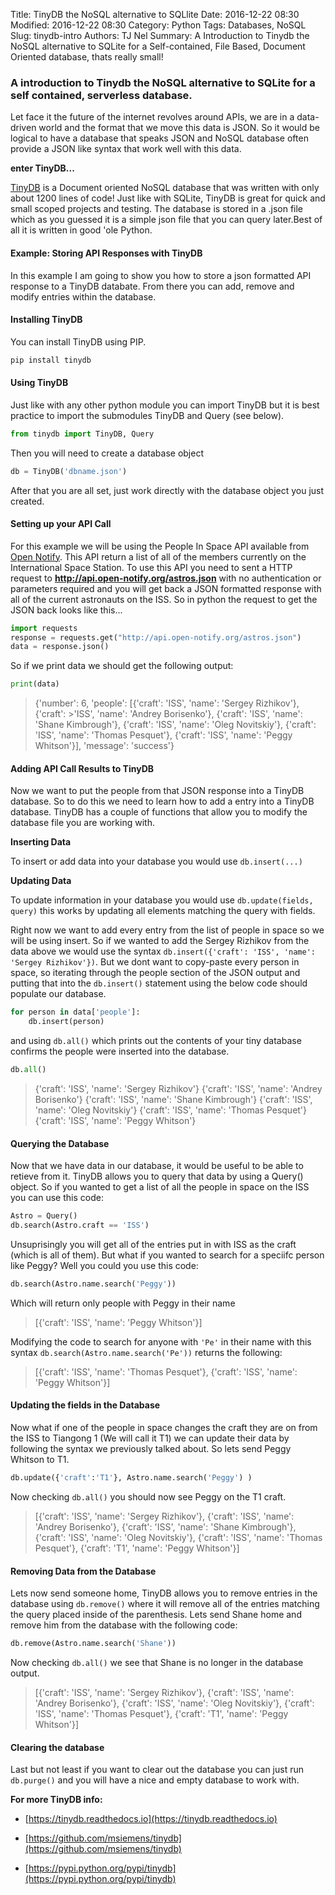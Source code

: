 Title: TinyDB the NoSQL alternative to SQLlite
Date: 2016-12-22 08:30
Modified: 2016-12-22 08:30
Category: Python
Tags: Databases, NoSQL
Slug: tinydb-intro
Authors: TJ Nel
Summary: A Introduction to Tinydb the NoSQL alternative to SQLite for a Self-contained, File Based, Document Oriented database, thats really small!

### A introduction to Tinydb the NoSQL alternative to SQLite for a self contained, serverless database.

Let face it the future of the internet revolves around APIs, we are in a data-driven world and the format that we move this data is JSON. So it would be logical to have a database that speaks JSON and NoSQL database often provide a JSON like syntax that work well with this data.

__enter TinyDB...__

[TinyDB](https://tinydb.readthedocs.io) is a Document oriented NoSQL database that was written with only about 1200 lines of code! Just like with SQLite, TinyDB is great for quick and small scoped projects and testing. The database is stored in a .json file which as you guessed it is a simple json file that you can query later.Best of all it is written in good 'ole Python.

#### Example: Storing API Responses with TinyDB
In this example I am going to show you how to store a json formatted API response to a TinyDB databate. From there you can add, remove and modify entries within the database. 

#### Installing TinyDB
You can install TinyDB using PIP.
```python
pip install tinydb
```



#### Using TinyDB

Just like with any other python module you can import TinyDB but it is best practice to import the submodules TinyDB and Query (see below).
```python
from tinydb import TinyDB, Query
```
Then you will need to create a database object
```python
db = TinyDB('dbname.json')
```

After that you are all set, just work directly with the database object you just created.
#### Setting up your API Call
For this example we will be using the People In Space API available from [Open Notify](http://open-notify.org/Open-Notify-API/People-In-Space/). This API return a list of all of the members currently on the International Space Station. To use this API you need to sent a HTTP request to __http://api.open-notify.org/astros.json__ with no authentication or parameters required and you will get back a JSON formatted response with all of the current astronauts on the ISS. So in python the request to get the JSON back looks like this...
```python
import requests
response = requests.get("http://api.open-notify.org/astros.json")
data = response.json()
```

So if we print data we should get the following output:
```python
print(data)
```
>{'number': 6, 'people': [{'craft': 'ISS', 'name': 'Sergey Rizhikov'}, {'craft': >'ISS', 'name': 'Andrey Borisenko'}, {'craft': 'ISS', 'name': 'Shane Kimbrough'}, {'craft': 'ISS', 'name': 'Oleg Novitskiy'}, {'craft': 'ISS', 'name': 'Thomas Pesquet'}, {'craft': 'ISS', 'name': 'Peggy Whitson'}], 'message': 'success'}

#### Adding API Call Results to TinyDB
Now we want to put the people from that JSON response into a TinyDB database. So to do  this we need to learn how to add a entry into a TinyDB database. TinyDB has a couple of functions that allow you to modify the database file you are working with. 

__Inserting Data__

To insert or add data into your database you would use ```db.insert(...)``` 

__Updating Data__

To update information in your database you would use ```db.update(fields, query)``` this works by updating all elements matching the query with fields.

Right now we want to add every entry from the list of people in space so we will be using insert. So if we wanted to add the Sergey Rizhikov from the data above we would use the syntax ```db.insert({'craft': 'ISS', 'name': 'Sergey Rizhikov'})```.  But we dont want to copy-paste every person in space, so iterating through the people section of the JSON output and putting that into the ```db.insert()``` statement using the below code should populate our database.
```python
for person in data['people']:
    db.insert(person)
```

and using ```db.all()``` which prints out the contents of your tiny database confirms the people were inserted into the database.
```python
db.all()
```
>{'craft': 'ISS', 'name': 'Sergey Rizhikov'}
{'craft': 'ISS', 'name': 'Andrey Borisenko'}
{'craft': 'ISS', 'name': 'Shane Kimbrough'}
{'craft': 'ISS', 'name': 'Oleg Novitskiy'}
{'craft': 'ISS', 'name': 'Thomas Pesquet'}
{'craft': 'ISS', 'name': 'Peggy Whitson'}
#### Querying the Database
Now that we have data in our database, it would be useful to be able to retieve from it. TinyDB allows you to query that data by using a Query() object. So if you wanted to get a list of all the people in space on the ISS you can use this code:
```python
Astro = Query()
db.search(Astro.craft == 'ISS')
```
Unsuprisingly you will get all of the entries put in with ISS as the craft (which is all of them). But what if you wanted to search for a speciifc person like Peggy? Well you could you use this code:
```python
db.search(Astro.name.search('Peggy'))
```
Which will return only people with Peggy in their name
>[{'craft': 'ISS', 'name': 'Peggy Whitson'}]

Modifying the code to search for anyone with ```'Pe'``` in their name with this syntax ```db.search(Astro.name.search('Pe'))``` returns the following:
>[{'craft': 'ISS', 'name': 'Thomas Pesquet'},
 {'craft': 'ISS', 'name': 'Peggy Whitson'}]
 
#### Updating the fields in the Database
Now what if one of the people in space changes the craft they are on from the ISS to Tiangong 1 (We will call it T1) we can update their data by following the syntax we previously talked about. So lets send Peggy Whitson to T1.
```python
db.update({'craft':'T1'}, Astro.name.search('Peggy') )
```
Now checking ```db.all()``` you should now see Peggy on the T1 craft.
>[{'craft': 'ISS', 'name': 'Sergey Rizhikov'},
 {'craft': 'ISS', 'name': 'Andrey Borisenko'},
 {'craft': 'ISS', 'name': 'Shane Kimbrough'},
 {'craft': 'ISS', 'name': 'Oleg Novitskiy'},
 {'craft': 'ISS', 'name': 'Thomas Pesquet'},
 {'craft': 'T1', 'name': 'Peggy Whitson'}]

#### Removing Data from the Database
Lets now send someone home, TinyDB allows you to remove entries in the database using ```db.remove()``` where it will remove all of the entries matching the query placed inside of the parenthesis. Lets send Shane home and remove him from the database with the following code:
```python
db.remove(Astro.name.search('Shane'))
```
Now checking ```db.all()``` we see that Shane is no longer in the database output.
>[{'craft': 'ISS', 'name': 'Sergey Rizhikov'},
 {'craft': 'ISS', 'name': 'Andrey Borisenko'},
 {'craft': 'ISS', 'name': 'Oleg Novitskiy'},
 {'craft': 'ISS', 'name': 'Thomas Pesquet'},
 {'craft': 'T1', 'name': 'Peggy Whitson'}]

#### Clearing the database

Last but not least if you want to clear out the database you can just run ```db.purge()``` and you will have a nice and empty database to work with. 
 
 __For more TinyDB info:__

- [https://tinydb.readthedocs.io](https://tinydb.readthedocs.io)
 
- [https://github.com/msiemens/tinydb](https://github.com/msiemens/tinydb)

- [https://pypi.python.org/pypi/tinydb](https://pypi.python.org/pypi/tinydb)
